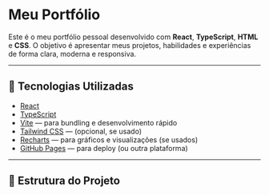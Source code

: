 #  Meu Portfólio

Este é o meu portfólio pessoal desenvolvido com **React**, **TypeScript**, **HTML** e **CSS**. O objetivo é apresentar meus projetos, habilidades e experiências de forma clara, moderna e responsiva.

---

## 🚀 Tecnologias Utilizadas

- [React](https://reactjs.org/)
- [TypeScript](https://www.typescriptlang.org/)
- [Vite](https://vitejs.dev/) — para bundling e desenvolvimento rápido
- [Tailwind CSS](https://tailwindcss.com/) — (opcional, se usado)
- [Recharts](https://recharts.org/) — para gráficos e visualizações (se usados)
- [GitHub Pages](https://pages.github.com/) — para deploy (ou outra plataforma)

---

## 📁 Estrutura do Projeto


